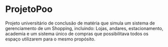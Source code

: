 # ProjetoPoo
Projeto universitário de conclusão de matéria que simula um sistema de gerenciamento de um Shopping, incluindo:
Lojas, andares, estacionamento, academia e um sistema único de compras que possibilitava todos os espaço utilizarem para o mesmo propósito.
